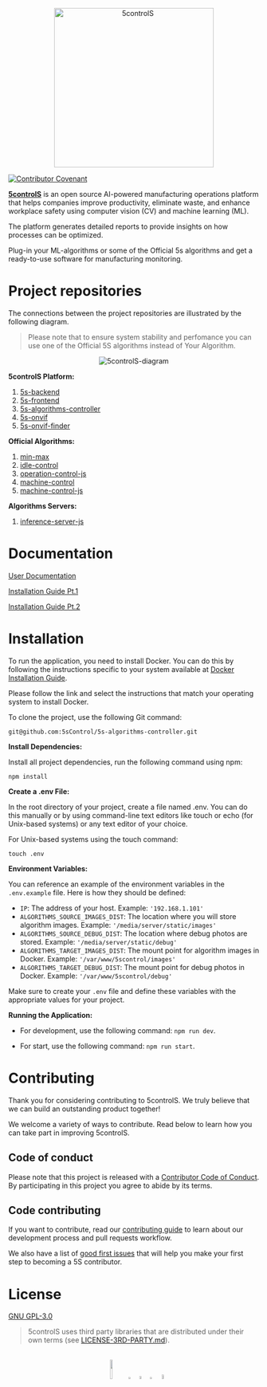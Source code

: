 <p align="center">
  <img src="https://github.com/5sControl/.github/assets/131950264/d65c5be1-1cca-46a1-b564-ef4364f0dbc6" alt="5controlS" height = "320" />
</p>

[![Contributor Covenant](https://img.shields.io/badge/Contributor%20Covenant-2.1-4baaaa.svg)](CODE_OF_CONDUCT.md)

**[5controlS](https://5controls.com/)** is an open source AI-powered manufacturing operations platform that helps companies improve productivity, eliminate waste, and enhance workplace safety using computer vision (CV) and machine learning (ML). 

The platform generates detailed reports to provide insights on how processes can be optimized.

Plug-in your ML-algorithms or some of the Official 5s algorithms and get a ready-to-use software for manufacturing monitoring.

# **Project repositories**

The connections between the project repositories are illustrated by the following diagram. 

> Please note that to ensure system stability and perfomance you can use one of the Official 5S algorithms instead of Your Algorithm.

<p align="center">
  <img src="https://github.com/5sControl/5s-webserver/assets/131950264/6bfb9a7b-e16f-4600-8656-3f41fc61dba3" alt="5controlS-diagram" />
</p>

**5controlS Platform:**
1. [5s-backend](https://github.com/5sControl/5s-backend)
2. [5s-frontend](https://github.com/5sControl/5s-frontend)
3. [5s-algorithms-controller](https://github.com/5sControl/5s-algorithms-controller)
4. [5s-onvif](https://github.com/5sControl/5s-onvif)
5. [5s-onvif-finder](https://github.com/5sControl/5s-onvif-finder)

**Official Algorithms:**
1. [min-max](https://github.com/5sControl/min-max)
2. [idle-control](https://github.com/5sControl/idle-control)
3. [operation-control-js](https://github.com/5sControl/operation-control-js)
4. [machine-control](https://github.com/5sControl/machine-control)
5. [machine-control-js](https://github.com/5sControl/machine-control-js)

**Algorithms Servers:**
1. [inference-server-js](https://github.com/5sControl/inference-server-js)

# **Documentation**

[User Documentation](https://github.com/5sControl/Manufacturing-Automatization-Enterprise/wiki)

[Installation Guide Pt.1](https://5controls.com/blog/installing-5s-control-software)

[Installation Guide Pt.2](https://5controls.com/blog/installing-5s-control-software-part-2-docker)

# **Installation**
To run the application, you need to install Docker. You can do this by following the instructions specific to your system available at [Docker Installation Guide](https://docs.docker.com/engine/install/).

Please follow the link and select the instructions that match your operating system to install Docker.

To clone the project, use the following Git command:

```shell
git@github.com:5sControl/5s-algorithms-controller.git
```

 **Install Dependencies:**

Install all project dependencies, run the following command using npm:
```shell
npm install
```

 **Create a .env File:**

In the root directory of your project, create a file named .env. You can do this manually or by using command-line text editors like touch or echo (for Unix-based systems) or any text editor of your choice.

For Unix-based systems using the touch command:
```shell
touch .env
```
**Environment Variables:**

You can reference an example of the environment variables in the `.env.example` file. Here is how they should be defined:

- `IP`: The address of your host. Example: `'192.168.1.101'`
- `ALGORITHMS_SOURCE_IMAGES_DIST`: The location where you will store algorithm images. Example: `'/media/server/static/images'`
- `ALGORITHMS_SOURCE_DEBUG_DIST`: The location where debug photos are stored. Example: `'/media/server/static/debug'`
- `ALGORITHMS_TARGET_IMAGES_DIST`: The mount point for algorithm images in Docker. Example: `'/var/www/5scontrol/images'`
- `ALGORITHMS_TARGET_DEBUG_DIST`: The mount point for debug photos in Docker. Example: `'/var/www/5scontrol/debug'`

Make sure to create your `.env` file and define these variables with the appropriate values for your project.

**Running the Application:**

- For development, use the following command: `npm run dev`.

- For start, use the following command: `npm run start`.

# **Contributing**
Thank you for considering contributing to 5controlS. We truly believe that we can build an outstanding product together!

We welcome a variety of ways to contribute. Read below to learn how you can take part in improving 5controlS.

## **Code of conduct**

Please note that this project is released with a [Contributor Code of Conduct](CODE_OF_CONDUCT.md). By participating in this project you agree to abide by its terms.

## Code contributing

If you want to contribute, read  our [contributing guide](CONTRIBUTING.md) to learn about our development process and pull requests workflow.

We also have a list of [good first issues](https://github.com/5sControl/5s-algorithms-controller/issues?q=is%3Aopen+is%3Aissue+label%3A%22good+first+issue%22) that will help you make your first step to beсoming a 5S contributor.

# **License**

[GNU GPL-3.0](LICENSE)

> 5controlS uses third party libraries that are distributed under their own terms (see [LICENSE-3RD-PARTY.md](https://github.com/5sControl/5s-algorithms-controller/blob/main/LICENSE-3RD-PARTY.md)).<br>

<br>
<div align="center">
  <a href="https://5controls.com/" style="text-decoration:none;">
    <img src="https://github.com/5sControl/Manufacturing-Automatization-Enterprise/blob/3bafa5805821a34e8b825df7cc78e00543fd7a58/assets/Property%201%3DVariant4.png" width="10%" alt="" /></a> 
  <img src="https://github.com/5sControl/5s-backend/assets/131950264/d48bcf5c-8aa6-42c4-a47d-5548ae23940d" width="3%" alt="" />
  <a href="https://github.com/5sControl" style="text-decoration:none;">
    <img src="https://github.com/5sControl/Manufacturing-Automatization-Enterprise/blob/3bafa5805821a34e8b825df7cc78e00543fd7a58/assets/github.png" width="4%" alt="" /></a>
  <img src="https://github.com/5sControl/5s-backend/assets/131950264/d48bcf5c-8aa6-42c4-a47d-5548ae23940d" width="3%" alt="" />
  <a href="https://www.youtube.com/@5scontrol" style="text-decoration:none;">
    <img src="https://github.com/5sControl/Manufacturing-Automatization-Enterprise/blob/ebf176c81fdb62d81b2555cb6228adc074f60be0/assets/youtube%20(1).png" width="5%" alt="" /></a>
</div>
